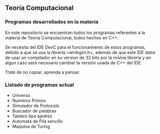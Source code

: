 ## Teoría Computacional
### Programas desarrollados en la materia
En este repositorio se encuentran todos los programas referentes a la materia de Teoria Computacional, todos hechos en C++.

Se necesita del IDE DevC para el funcionamiento de estos programas, debido a que se usa la librería <winbgim.h>, además de que este IDE debe de usar un compilador en su version de 32 bits por la misma librería y en algun caso será necesario cambiar la versión usada de C++ del IDE. 

Trate de no copiar, aprenda a pensar.

### Listado de programas actual

- Universo
- Numeros Primos
- Simulador de Protocolo
- Buscador de palabras
- Tablero tipo ajedrez
- Automata de Pila sencillo
- Maquina de Turing